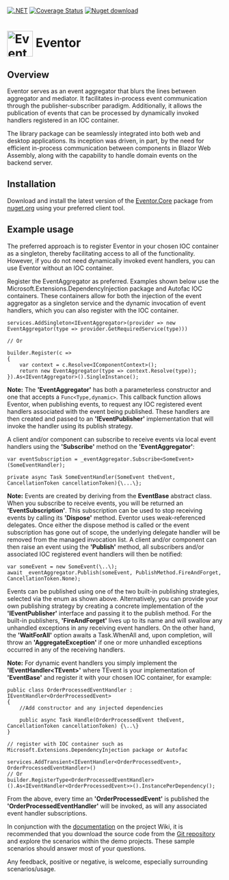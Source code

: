 [![.NET](https://github.com/code-dispenser/Eventor/actions/workflows/buildandtest.yml/badge.svg)](https://github.com/code-dispenser/Eventor/actions/workflows/buildandtest.yml) [![Coverage Status](https://coveralls.io/repos/github/code-dispenser/Eventor/badge.svg?branch=main)](https://coveralls.io/github/code-dispenser/Eventor?branch=main) [![Nuget download][download-image]][download-url]

[download-image]: https://img.shields.io/nuget/dt/Eventor.Core
[download-url]: https://www.nuget.org/packages/Eventor.Core
<h1>
<img src="https://raw.github.com/code-dispenser/Eventor/main/Assets/eventor-icon.png" align="center" height="60px" alt="Eventor icon" /> Eventor
</h1>
<!--
# ![icon](https://raw.github.com/code-dispenser/Eventor/main/Assets/eventor-icon.png) Eventor
-->
<!-- H1 for git hub, but for nuget the markdown is fine as it centers the image, uncomment as appropriate and do the same at the bottom of this file for the icon author -->

## Overview

Eventor serves as an event aggregator that blurs the lines between aggregator and mediator. It facilitates in-process event communication through the publisher-subscriber paradigm. Additionally, it allows the publication of events that can be processed by dynamically invoked handlers registered in an IOC container.

The library package can be seamlessly integrated into both web and desktop applications. Its inception was driven, in part, by the need for efficient in-process communication between components in Blazor Web Assembly, along with the capability to handle domain events on the backend server.

## Installation

Download and install the latest version of the [Eventor.Core](https://www.nuget.org/packages/Eventor.Core) package from [nuget.org](https://www.nuget.org/) using your preferred client tool.

## Example usage

The preferred approach is to register Eventor in your chosen IOC container as a singleton, thereby facilitating access to all of the functionality. However, if you do not need dynamically invoked event handlers, you can use Eventor without an IOC container.

Register the EventAggregator as preferred. Examples shown below use the Microsoft.Extensions.DependencyInjection package and Autofac IOC containers. These containers allow for both the injection of the event aggregator as a singleton service and the dynamic invocation of event handlers, which you can also register with the IOC container.
```
services.AddSingleton<IEventAggregator>(provider => new EventAggregator(type => provider.GetRequiredService(type)))

// Or

builder.Register(c =>
{
    var context = c.Resolve<IComponentContext>();
    return new EventAggregator(type => context.Resolve(type));
}).As<IEventAggregator>().SingleInstance();

```
**Note:** The **'EventAggregator'** has both a parameterless constructor and one that accepts a ```Func<Type,dynamic>```. This callback function allows Eventor, when publishing events, to request any IOC registered event handlers associated with the event being published. These handlers are then created and passed to an **'IEventPublisher'** implementation that will invoke the handler using its publish strategy.

A client and/or component can subscribe to receive events via local event handlers using the **'Subscribe'** method on the **'EventAggregator'**:

```
var eventSubscription = _eventAggregator.Subscribe<SomeEvent>(SomeEventHandler);

private async Task SomeEventHandler(SomeEvent theEvent, CancellationToken cancellationToken){\...\};
```
**Note:** Events are created by deriving from the **EventBase** abstract class. When you subscribe to receive events, you will be returned an **'EventSubscription'**. This subscription can be used to stop receiving events by calling its **'Dispose'** method. Eventor uses weak-referenced delegates. Once either the dispose method is called or the event subscription has gone out of scope, the underlying delegate handler will be removed from the managed invocation list.
A client and/or component can then raise an event using the **'Publish'** method, all subscribers and/or associated IOC registered event handlers will then be notified:

```
var someEvent = new SomeEvent(\..\); 
await _eventAggregator.Publish(someEvent, PublishMethod.FireAndForget, CancellationToken.None);
```
Events can be published using one of the two built-in publishing strategies, selected via the enum as shown above. Alternatively, you can provide your own publishing strategy by creating a concrete implementation of the **'IEventPublisher'** interface and passing it to the publish method.
For the built-in publishers, **'FireAndForget'** lives up to its name and will swallow any unhandled exceptions in any receiving event handlers. On the other hand, the **'WaitForAll'** option awaits a Task.WhenAll and, upon completion, will throw an **'AggregateException'** if one or more unhandled exceptions occurred in any of the receiving handlers.

**Note:** For dynamic event handlers you simply implement the **'IEventHandler&lt;TEvent&gt;'** where TEvent is your implementation of **'EventBase'** and register it with your chosen IOC container, for example:
```
public class OrderProcessedEventHandler : IEventHandler<OrderProcessedEvent>
{
    //Add constructor and any injected dependencies

    public async Task Handle(OrderProcessedEvent theEvent, CancellationToken cancellationToken) {\..\}
}

// register with IOC container such as Microsoft.Extensions.DependencyInjection package or Autofac

services.AddTransient<IEventHandler<OrderProcessedEvent>, OrderProcessedEventHandler>()
// Or
builder.RegisterType<OrderProcessedEventHandler>().As<IEventHandler<OrderProcessedEvent>>().InstancePerDependency();

```
From the above, every time an **'OrderProcessedEvent'** is published the **'OrderProcessedEventHandler'** will be invoked, as will any associated event handler subscriptions.


In conjunction with the [documentation](https://github.com/code-dispenser/Eventor/wiki) on the project Wiki, it is recommended that you download the source code from the [Git repository](https://github.com/code-dispenser/Eventor) and explore the scenarios within the demo projects. These sample scenarios should answer most of your questions.

Any feedback, positive or negative, is welcome, especially surrounding scenarios/usage.




